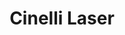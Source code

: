 ---
layout: frames
catagory: frames
title: Cinelli Laser
image: frames/cinelli.jpg
price: $9990
alt: Cinelli bike frame
desc: Extremely limited edition. Designed by Antonio Colombo and built by Andrea Pesenti.
---